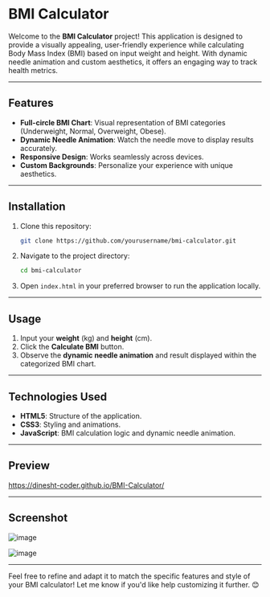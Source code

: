 # BMI Calculator 

Welcome to the **BMI Calculator** project! This application is designed to provide a visually appealing, user-friendly experience while calculating Body Mass Index (BMI) based on input weight and height. With dynamic needle animation and custom aesthetics, it offers an engaging way to track health metrics.

---

## Features

- **Full-circle BMI Chart**: Visual representation of BMI categories (Underweight, Normal, Overweight, Obese).
- **Dynamic Needle Animation**: Watch the needle move to display results accurately.
- **Responsive Design**: Works seamlessly across devices.
- **Custom Backgrounds**: Personalize your experience with unique aesthetics.

---

## Installation

1. Clone this repository:
    ```bash
    git clone https://github.com/yourusername/bmi-calculator.git
    ```
2. Navigate to the project directory:
    ```bash
    cd bmi-calculator
    ```
3. Open `index.html` in your preferred browser to run the application locally.

---

## Usage

1. Input your **weight** (kg) and **height** (cm).
2. Click the **Calculate BMI** button.
3. Observe the **dynamic needle animation** and result displayed within the categorized BMI chart.

---

## Technologies Used

- **HTML5**: Structure of the application.
- **CSS3**: Styling and animations.
- **JavaScript**: BMI calculation logic and dynamic needle animation.

---

## Preview

https://dinesht-coder.github.io/BMI-Calculator/

---

## Screenshot

![image](https://github.com/user-attachments/assets/4c189079-b00f-491f-b6bc-5c1fc0540221)


![image](https://github.com/user-attachments/assets/d77bb68d-4f72-4e59-9108-0d42f5909668)



---

Feel free to refine and adapt it to match the specific features and style of your BMI calculator! Let me know if you'd like help customizing it further. 😊
